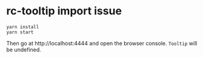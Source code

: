 # rc-tooltip import issue

```
yarn install
yarn start
```

Then go at http://localhost:4444 and open the browser console. `Tooltip` will be undefined.
